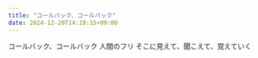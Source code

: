 ```yaml
---
title: "コールバック、コールバック"
date: 2024-12-20T14:19:15+09:00
---
```

コールバック、コールバック
人間のフリ
そこに見えて、聞こえて、覚えていく
